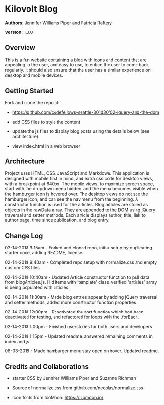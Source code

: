 # Kilovolt Blog

**Authors**: Jennifer Williams Piper and Patricia Raftery

**Version**: 1.0.0

## Overview

This is a fun website containing a blog with icons and content that are appealing to the user, and easy to use, to  entice the user to come back regularly. It should also ensure that the user has a similar experience on desktop and mobile devices.

## Getting Started
Fork and clone the repo at: 
* https://github.com/codefellows-seattle-301d30/02-jquery-and-the-dom

* add CSS files to style the content

* update the js files to display blog posts using the details below (see architecture)

* view index.html in a web browser


## Architecture

Project uses HTML, CSS, JavaScript and Markdown. This application is designed with mobile first in mind, and extra css code for desktop views, with a breakpoint at 640px. The mobile views, to maximize screen space, start with the dropdown menu hidden, and the menu becomes visible when the hamburger icon is hovered over. The desktop views do not see the hamburger icon, and can see the nav menu from the beginning.
A constructor function is used for the articles. Blog articles are stored as objects in the rawData array. They are appended to the DOM using jQuery traversal and setter methods. Each article displays author, title, link to author page, time since publication, and blog entry.


## Change Log

02-14-2018 9:15am - Forked and cloned repo, initial setup by duplicating starter code, adding README, license.

02-14-2018 9:40am - Completed repo setup with normalize.css and empty custom CSS files.

02-14-2018 10:40am - Updated Article constructor function to pull data from blogArticles.js. Hid items with 'template' class, verified 'articles' array is being populated with articles.

02-14-2018 11:30am - Made blog entries appear by adding jQuery traversal and setter methods, added more constructor function properties

02-14-2018 12:00pm - Reactivated the sort function which had been deactivated for testing, and refactored for loops with the .forEach.

02-14-2018 1:00pm - Finished userstories for both users and developers

02-14-2018 1:15pm - Updated readme, answered remaining comments in index and js

08-03-2018 - Made hamburger menu stay open on hover. Updated readme.


## Credits and Collaborations

* starter CSS by Jennifer Williams Piper and Suzanne Richman

* Source of normalize.css from github.com/necolas/normalize.css

* Icon fonts from IcoMoon: https://icomoon.io/
